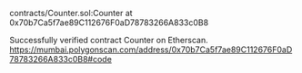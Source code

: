 contracts/Counter.sol:Counter at 0x70b7Ca5f7ae89C112676F0aD78783266A833c0B8

Successfully verified contract Counter on Etherscan.
https://mumbai.polygonscan.com/address/0x70b7Ca5f7ae89C112676F0aD78783266A833c0B8#code
